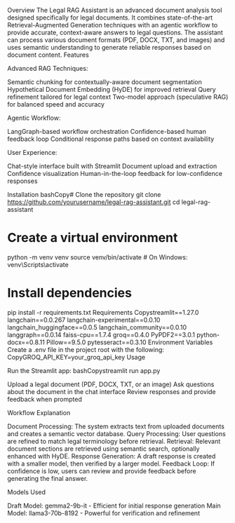 Overview
The Legal RAG Assistant is an advanced document analysis tool designed specifically for legal documents. It combines state-of-the-art Retrieval-Augmented Generation techniques with an agentic workflow to provide accurate, context-aware answers to legal questions. The assistant can process various document formats (PDF, DOCX, TXT, and images) and uses semantic understanding to generate reliable responses based on document content.
Features

Advanced RAG Techniques:

Semantic chunking for contextually-aware document segmentation
Hypothetical Document Embedding (HyDE) for improved retrieval
Query refinement tailored for legal context
Two-model approach (speculative RAG) for balanced speed and accuracy


Agentic Workflow:

LangGraph-based workflow orchestration
Confidence-based human feedback loop
Conditional response paths based on context availability


User Experience:

Chat-style interface built with Streamlit
Document upload and extraction
Confidence visualization
Human-in-the-loop feedback for low-confidence responses



Installation
bashCopy# Clone the repository
git clone https://github.com/yourusername/legal-rag-assistant.git
cd legal-rag-assistant

# Create a virtual environment
python -m venv venv
source venv/bin/activate  # On Windows: venv\Scripts\activate

# Install dependencies
pip install -r requirements.txt
Requirements
Copystreamlit==1.27.0
langchain==0.0.267
langchain-experimental==0.0.10
langchain_huggingface==0.0.5
langchain_community==0.0.10
langgraph==0.0.14
faiss-cpu==1.7.4
groq==0.4.0
PyPDF2==3.0.1
python-docx==0.8.11
Pillow==9.5.0
pytesseract==0.3.10
Environment Variables
Create a .env file in the project root with the following:
CopyGROQ_API_KEY=your_groq_api_key
Usage

Run the Streamlit app:
bashCopystreamlit run app.py

Upload a legal document (PDF, DOCX, TXT, or an image)
Ask questions about the document in the chat interface
Review responses and provide feedback when prompted

Workflow Explanation

Document Processing: The system extracts text from uploaded documents and creates a semantic vector database.
Query Processing: User questions are refined to match legal terminology before retrieval.
Retrieval: Relevant document sections are retrieved using semantic search, optionally enhanced with HyDE.
Response Generation: A draft response is created with a smaller model, then verified by a larger model.
Feedback Loop: If confidence is low, users can review and provide feedback before generating the final answer.

Models Used

Draft Model: gemma2-9b-it - Efficient for initial response generation
Main Model: llama3-70b-8192 - Powerful for verification and refinement
